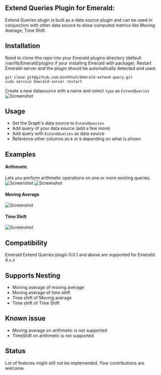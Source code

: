 ## Extend Queries Plugin for Emerald:
Extend Queries plugin is built as a data source plugin and can be used in conjunction with other data source to show computed metrics like Moving Average, Time Shift.
  
## Installation
Need to clone this repo into your Emerald plugins directory (default /var/lib/Emerald/plugins if your installing Emerald with package).
Restart Emerald-server and the plugin should be automatically detected and used.

```
git clone git@github.com:GoshPosh/Emerald-extend-query.git
sudo service Emerald-server restart
```  

Create a new datasource with a name and select `type` as `ExtendQueries`
![Screenshot](https://raw.githubusercontent.com/GoshPosh/Emerald-extend-query/master/img/DataSourceConfig.png?raw=true "DataSource")

## Usage
* Set the Graph's data source to `ExtendQueries`
* Add query of your data source (add a few more)
* Add query with `ExtendQueries` as data source
* Reference other columns as `A` or `B` depending on what is shown 

## Examples
#### Arithmetic
Lets you perform arithmetic operations on one or more existing queries.
![Screenshot](https://raw.githubusercontent.com/GoshPosh/Emerald-extend-query/master/img/arithmetic-ex1.png?raw=true "Arithmetic Example 1 - Metric * 2")
![Screenshot](https://raw.githubusercontent.com/GoshPosh/Emerald-extend-query/master/img/arithmetic-ex2.png?raw=true "Arithmetic Example 2 - Metric A + Metric B")

#### Moving Average
![Screenshot](https://raw.githubusercontent.com/GoshPosh/Emerald-extend-query/master/img/moving_average-ex1.png?raw=true "Moving Average Example 1 - 7 period moving average of Metric A ")

#### Time Shift
![Screenshot](https://raw.githubusercontent.com/GoshPosh/Emerald-extend-query/master/img/time_shift-ex1.png?raw=true "Time Shift Example 1 - 1 period timeshift of Metric A ")


## Compatibility
Emerald Extend Queries plugin 0.0.1 and above are supported for Emerald: 4.x.x


## Supports Nesting 
* Moving average of moving average
* Moving average of time shift
* Time shift of Moving average 
* Time shift of Time Shift

## Known issue
* Moving average on arithmetic is not supported
* TimeShift on arithmetic is not supported


## Status
Lot of features might still not be implemented. Your contributions are welcome.

